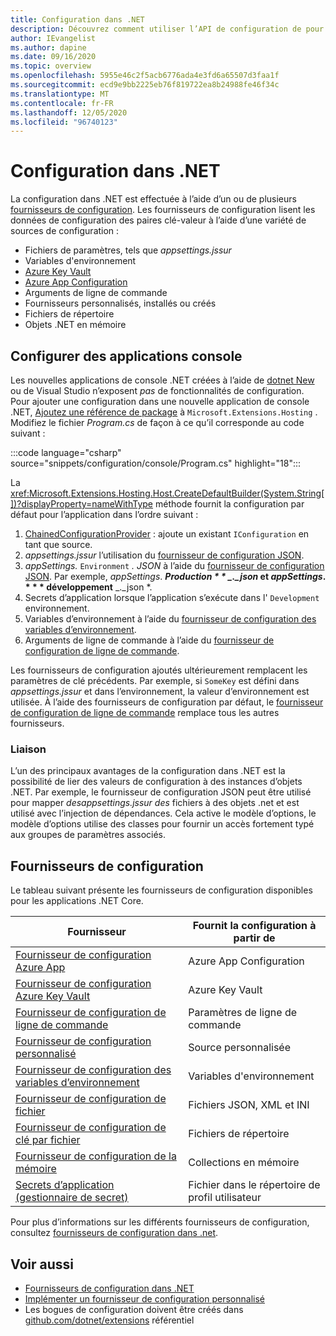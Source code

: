 ```yaml
---
title: Configuration dans .NET
description: Découvrez comment utiliser l’API de configuration de pour configurer des applications .NET.
author: IEvangelist
ms.author: dapine
ms.date: 09/16/2020
ms.topic: overview
ms.openlocfilehash: 5955e46c2f5acb6776ada4e3fd6a65507d3faa1f
ms.sourcegitcommit: ecd9e9bb2225eb76f819722ea8b24988fe46f34c
ms.translationtype: MT
ms.contentlocale: fr-FR
ms.lasthandoff: 12/05/2020
ms.locfileid: "96740123"
---
```

# <a name="configuration-in-net"></a>Configuration dans .NET

La configuration dans .NET est effectuée à l’aide d’un ou de plusieurs [fournisseurs de configuration](#configuration-providers). Les fournisseurs de configuration lisent les données de configuration des paires clé-valeur à l’aide d’une variété de sources de configuration :

- Fichiers de paramètres, tels que *appsettings.jssur*
- Variables d'environnement
- [Azure Key Vault](/azure/key-vault/general/overview)
- [Azure App Configuration](/azure/azure-app-configuration/overview)
- Arguments de ligne de commande
- Fournisseurs personnalisés, installés ou créés
- Fichiers de répertoire
- Objets .NET en mémoire

## <a name="configure-console-apps"></a>Configurer des applications console

Les nouvelles applications de console .NET créées à l’aide de [dotnet New](../tools/dotnet-new.md) ou de Visual Studio n’exposent *pas* de fonctionnalités de configuration. Pour ajouter une configuration dans une nouvelle application de console .NET, [Ajoutez une référence de package](../tools/dotnet-add-package.md) à `Microsoft.Extensions.Hosting` . Modifiez le fichier *Program.cs* de façon à ce qu’il corresponde au code suivant :

:::code language="csharp" source="snippets/configuration/console/Program.cs" highlight="18":::

La <xref:Microsoft.Extensions.Hosting.Host.CreateDefaultBuilder(System.String[])?displayProperty=nameWithType> méthode fournit la configuration par défaut pour l’application dans l’ordre suivant :

1. [ChainedConfigurationProvider](xref:Microsoft.Extensions.Configuration.ChainedConfigurationSource) : ajoute un existant `IConfiguration` en tant que source.
1. *appsettings.jssur* l’utilisation du [fournisseur de configuration JSON](configuration-providers.md#file-configuration-provider).
1. *appSettings.* `Environment` *. JSON* à l’aide du [fournisseur de configuration JSON](configuration-providers.md#file-configuration-provider). Par exemple, *appSettings*. ***Production * * _._json* et *appSettings*. * * * développement** _._json *.
1. Secrets d’application lorsque l’application s’exécute dans l' `Development` environnement.
1. Variables d’environnement à l’aide du [fournisseur de configuration des variables d’environnement](configuration-providers.md#environment-variable-configuration-provider).
1. Arguments de ligne de commande à l’aide du [fournisseur de configuration de ligne de commande](configuration-providers.md#command-line-configuration-provider).

Les fournisseurs de configuration ajoutés ultérieurement remplacent les paramètres de clé précédents. Par exemple, si `SomeKey` est défini dans *appsettings.jssur* et dans l’environnement, la valeur d’environnement est utilisée. À l’aide des fournisseurs de configuration par défaut, le [fournisseur de configuration de ligne de commande](configuration-providers.md#command-line-configuration-provider) remplace tous les autres fournisseurs.

### <a name="binding"></a>Liaison

L’un des principaux avantages de la configuration dans .NET est la possibilité de lier des valeurs de configuration à des instances d’objets .NET. Par exemple, le fournisseur de configuration JSON peut être utilisé pour mapper *desappsettings.jssur des* fichiers à des objets .net et est utilisé avec l’injection de dépendances. Cela active le modèle d’options, le modèle d’options utilise des classes pour fournir un accès fortement typé aux groupes de paramètres associés.

## <a name="configuration-providers"></a>Fournisseurs de configuration

Le tableau suivant présente les fournisseurs de configuration disponibles pour les applications .NET Core.

| Fournisseur                                                                                                               | Fournit la configuration à partir de        |
|------------------------------------------------------------------------------------------------------------------------|------------------------------------|
| [Fournisseur de configuration Azure App](/azure/azure-app-configuration/quickstart-aspnet-core-app)                          | Azure App Configuration            |
| [Fournisseur de configuration Azure Key Vault](/azure/key-vault/general/tutorial-net-virtual-machine)                        | Azure Key Vault                    |
| [Fournisseur de configuration de ligne de commande](configuration-providers.md#command-line-configuration-provider)                  | Paramètres de ligne de commande            |
| [Fournisseur de configuration personnalisé](custom-configuration-provider.md)                                                      | Source personnalisée                      |
| [Fournisseur de configuration des variables d’environnement](configuration-providers.md#environment-variable-configuration-provider) | Variables d'environnement              |
| [Fournisseur de configuration de fichier](configuration-providers.md#file-configuration-provider)                                  | Fichiers JSON, XML et INI           |
| [Fournisseur de configuration de clé par fichier](configuration-providers.md#key-per-file-configuration-provider)                  | Fichiers de répertoire                    |
| [Fournisseur de configuration de la mémoire](configuration-providers.md#memory-configuration-provider)                              | Collections en mémoire              |
| [Secrets d’application (gestionnaire de secret)](/aspnet/core/security/app-secrets)                                                      | Fichier dans le répertoire de profil utilisateur |

Pour plus d’informations sur les différents fournisseurs de configuration, consultez [fournisseurs de configuration dans .net](configuration-providers.md).

## <a name="see-also"></a>Voir aussi

- [Fournisseurs de configuration dans .NET](configuration-providers.md)
- [Implémenter un fournisseur de configuration personnalisé](custom-configuration-provider.md)
- Les bogues de configuration doivent être créés dans [github.com/dotnet/extensions](https://github.com/dotnet/extensions/issues) référentiel
